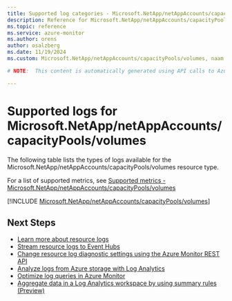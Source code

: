 ```yaml
---
title: Supported log categories - Microsoft.NetApp/netAppAccounts/capacityPools/volumes
description: Reference for Microsoft.NetApp/netAppAccounts/capacityPools/volumes in Azure Monitor Logs.
ms.topic: reference
ms.service: azure-monitor
ms.author: orens
author: osalzberg
ms.date: 11/19/2024
ms.custom: Microsoft.NetApp/netAppAccounts/capacityPools/volumes, naam

# NOTE:  This content is automatically generated using API calls to Azure. Any edits made on these files will be overwritten in the next run of the script. 

---
```





# Supported logs for Microsoft.NetApp/netAppAccounts/capacityPools/volumes  
The following table lists the types of logs available for the Microsoft.NetApp/netAppAccounts/capacityPools/volumes resource type.
  
  
  
For a list of supported metrics, see [Supported metrics - Microsoft.NetApp/netAppAccounts/capacityPools/volumes](../supported-metrics/microsoft-netapp-netappaccounts-capacitypools-volumes-metrics.md)  
  

  
[!INCLUDE [Microsoft.NetApp/netAppAccounts/capacityPools/volumes](~/reusable-content/ce-skilling/azure/includes/azure-monitor/reference/logs/microsoft-netapp-netappaccounts-capacitypools-volumes-logs-include.md)]  
  

## Next Steps

* [Learn more about resource logs](/azure/azure-monitor/essentials/platform-logs-overview)
* [Stream resource logs to Event Hubs](/azure/azure-monitor/essentials/resource-logs#send-to-azure-event-hubs)
* [Change resource log diagnostic settings using the Azure Monitor REST API](/rest/api/monitor/diagnosticsettings)
* [Analyze logs from Azure storage with Log Analytics](/azure/azure-monitor/essentials/resource-logs#send-to-log-analytics-workspace)
* [Optimize log queries in Azure Monitor](/azure/azure-monitor/logs/query-optimization)
* [Aggregate data in a Log Analytics workspace by using summary rules (Preview)](/azure/azure-monitor/logs/summary-rules)